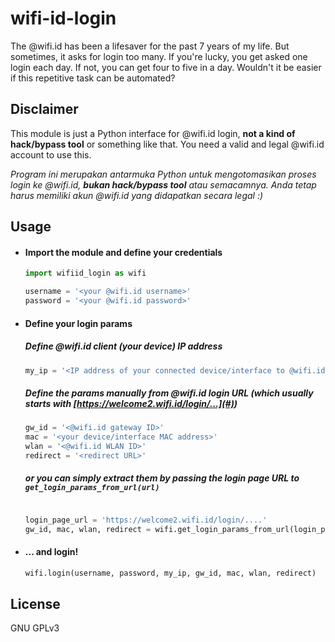 # wifi-id-login
The @wifi.id has been a lifesaver for the past 7 years of my life. But sometimes, it asks for login too many. If you're lucky, you get asked one login each day. If not, you can get four to five in a day. Wouldn't it be easier if this repetitive task can be automated?

## Disclaimer
This module is just a Python interface for @wifi.id login, **not a kind of hack/bypass tool** or something like that. You need a valid and legal @wifi.id account to use this.

*Program ini merupakan antarmuka Python untuk mengotomasikan proses login ke @wifi.id, **bukan hack/bypass tool** atau semacamnya. Anda tetap harus memiliki akun @wifi.id yang didapatkan secara legal :)*

## Usage
* #### Import the module and define your credentials
  ```python
  import wifiid_login as wifi

  username = '<your @wifi.id username>'
  password = '<your @wifi.id password>'
  ```

* #### Define your login params
  ##### Define @wifi.id client (your device) IP address
  ```python
  my_ip = '<IP address of your connected device/interface to @wifi.id>'
  ```
  ##### Define the params manually from @wifi.id login URL (which usually starts with [https://welcome2.wifi.id/login/...](#))
  ```python
  gw_id = '<@wifi.id gateway ID>'
  mac = '<your device/interface MAC address>'
  wlan = '<@wifi.id WLAN ID>'
  redirect = '<redirect URL>'
  ```

  ##### or you can simply extract them by passing the login page URL to ```get_login_params_from_url(url)```
  ```python

  login_page_url = 'https://welcome2.wifi.id/login/....'
  gw_id, mac, wlan, redirect = wifi.get_login_params_from_url(login_page_url)
  ```
* #### ... and login!
  ```python
  wifi.login(username, password, my_ip, gw_id, mac, wlan, redirect)
  ```

## License
GNU GPLv3

